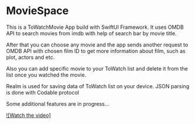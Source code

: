 # MovieSpace
This is a ToWatchMovie App build with SwiftUI Framework. It uses OMDB API to search movies from imdb with help of search bar by movie title.

After that you can choose any movie and the app sends another request to OMDB API with chosen film ID to get more information about film, such as plot, actors and etc.

Also you can add specific movie to your ToWatch list and delete it from the list once you watched the movie.

Realm is used for saving data of ToWatch list on your device. JSON parsing is done with Codable protocol

Some additional features are in progress...

[![Watch the video]](https://youtu.be/ygMCyC_M89Y)
